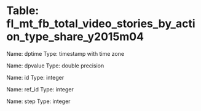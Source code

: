 Table: fl_mt_fb_total_video_stories_by_action_type_share_y2015m04
=================================================================

Name: dptime
Type: timestamp with time zone

Name: dpvalue
Type: double precision

Name: id
Type: integer

Name: ref_id
Type: integer

Name: step
Type: integer

